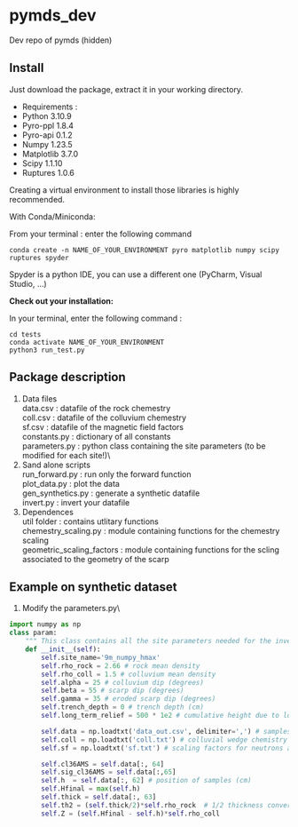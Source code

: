 # pymds_dev
Dev repo of pymds (hidden) 

Install
-------
Just download the package, extract it in your working directory.
- Requirements :
- Python 3.10.9
- Pyro-ppl 1.8.4
- Pyro-api 0.1.2
- Numpy 1.23.5
- Matplotlib 3.7.0
- Scipy 1.1.10
- Ruptures 1.0.6
  
Creating a virtual environment to install those libraries is highly recommended.

With Conda/Miniconda: 

From your terminal : enter the following command

```
conda create -n NAME_OF_YOUR_ENVIRONMENT pyro matplotlib numpy scipy ruptures spyder 
```
Spyder is a python IDE, you can use a different one (PyCharm, Visual Studio, ...)

**Check out your installation:**

In your terminal, enter the following command :
```
cd tests
conda activate NAME_OF_YOUR_ENVIRONMENT
python3 run_test.py
```
Package description
-------------------
1) Data files\
data.csv : datafile of the rock chemestry\
coll.csv : datafile of the colluvium chemestry\
sf.csv : datafile of the magnetic field factors\
constants.py : dictionary of all constants\
parameters.py : python class containing the site parameters (to be modified for each site!)\
3) Sand alone scripts\
run_forward.py : run only the forward function\
plot_data.py : plot the data\
gen_synthetics.py : generate a synthetic datafile\
invert.py : invert your datafile
4) Dependences\
util folder : contains utlitary functions\
chemestry_scaling.py : module containing functions for the chemestry scaling\
geometric_scaling_factors : module containing functions for the scling associated to the geometry of the scarp

Example on synthetic dataset
----------------------------
1) Modify the parameters.py\
```python
import numpy as np
class param:
    """ This class contains all the site parameters needed for the inversion """
    def __init__(self):
        self.site_name='9m_numpy_hmax'
        self.rho_rock = 2.66 # rock mean density
        self.rho_coll = 1.5 # colluvium mean density
        self.alpha = 25 # colluvium dip (degrees)
        self.beta = 55 # scarp dip (degrees)
        self.gamma = 35 # eroded scarp dip (degrees)
        self.trench_depth = 0 # trench depth (cm)
        self.long_term_relief = 500 * 1e2 # cumulative height due to long term history (cm)

        self.data = np.loadtxt('data_out.csv', delimiter=',') # samples chemestry
        self.coll = np.loadtxt('coll.txt') # colluvial wedge chemistry
        self.sf = np.loadtxt('sf.txt') # scaling factors for neutrons and muons reactions

        self.cl36AMS = self.data[:, 64]
        self.sig_cl36AMS = self.data[:,65]       
        self.h  = self.data[:, 62] # position of samples (cm)
        self.Hfinal = max(self.h)
        self.thick = self.data[:, 63]
        self.th2 = (self.thick/2)*self.rho_rock  # 1/2 thickness converted in g.cm-2
        self.Z = (self.Hfinal - self.h)*self.rho_coll
```

